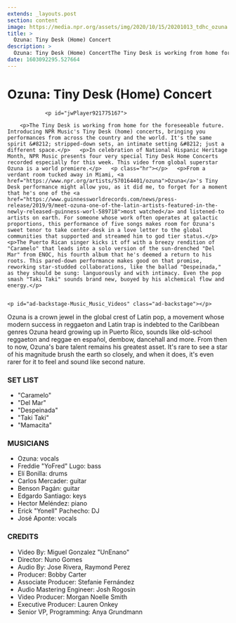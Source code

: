 ```yaml
--- 
extends: _layouts.post 
section: content 
image: https://media.npr.org/assets/img/2020/10/15/20201013_tdhc_ozuna.00_01_00_16.still001-copy_wide-4d4b3000076a87a0472cc1a902c232762136b934.jpg?s=1400 
title: > 
  Ozuna: Tiny Desk (Home) Concert 
description: > 
  Ozuna: Tiny Desk (Home) ConcertThe Tiny Desk is working from home for the foreseeable future.Introducing NPR Music's Tiny Desk (home) concerts, bringing you performances from across the country and the world.In celebration of National Hispanic Heritage Month, NPR Music presents four very special Tiny Desk Home Concerts recorded especially for this week.From a verdant room tucked away in Miami, Ozuna's Tiny Desk performance might allow you, as it did me, to forget for a moment that he's one of the most watched and listened-to artists on earth.Even the pop smash "Taki Taki" sounds brand new, buoyed by his alchemical flow and energy. 
date: 1603092295.527664 
--- 
```

<div><p class="storytitle">
      <h1>Ozuna: Tiny Desk (Home) Concert</h1>
   
   
   
</p><p id="slideshow921775167"></p>

                
                <p id="jwPlayer921775167">
   </p>

 

        <p>The Tiny Desk is working from home for the foreseeable future. Introducing NPR Music's Tiny Desk (home) concerts, bringing you performances from across the country and the world. It's the same spirit &#8212; stripped-down sets, an intimate setting &#8212; just a different space.</p>   <p>In celebration of National Hispanic Heritage Month, NPR Music presents four very special Tiny Desk Home Concerts recorded especially for this week. This video from global superstar Ozuna is a world premiere.</p>   <p class="hr"></p>   <p>From a verdant room tucked away in Miami, <a href="https://www.npr.org/artists/570164401/ozuna">Ozuna</a>'s Tiny Desk performance might allow you, as it did me, to forget for a moment that he's one of the <a href="https://www.guinnessworldrecords.com/news/press-release/2019/9/meet-ozuna-one-of-the-latin-artists-featured-in-the-newly-released-guinness-worl-589718">most watched</a> and listened-to artists on earth. For someone whose work often operates at galactic proportions, this performance of five songs makes room for Ozuna's sweet tenor to take center-desk in a love letter to the global communities that supported and streamed him to god tier status.</p>   <p>The Puerto Rican singer kicks it off with a breezy rendition of "Caramelo" that leads into a solo version of the sun-drenched "Del Mar" from ENOC, his fourth album that he's deemed a return to his roots. This pared-down performance makes good on that promise, reworking star-studded collaborations, like the ballad "Despeinada," as they should be sung: languorously and with intimacy. Even the pop smash "Taki Taki" sounds brand new, buoyed by his alchemical flow and energy.</p>   
    

    <p id="ad-backstage-Music_Music_Videos" class="ad-backstage"></p>

   <p>Ozuna is a crown jewel in the global crest of Latin pop, a movement whose modern success in reggaeton and Latin trap is indebted to the Caribbean genres Ozuna heard growing up in Puerto Rico, sounds like old-school reggaeton and reggae en espa&#241;ol, dembow, dancehall and more. From then to now, Ozuna's bare talent remains his greatest asset. It's rare to see a star of his magnitude brush the earth so closely, and when it does, it's even rarer for it to feel and sound like second nature.</p>   <h3 class="edTag">SET LIST</h3>   <ul class="edTag">   <li>"Caramelo"</li>   <li>"Del Mar"</li>   <li>"Despeinada"</li>   <li>"Taki Taki"</li>   <li>"Mamacita"</li>   </ul>   <h3 class="edTag">MUSICIANS</h3>   <ul class="edTag">   <li>Ozuna: vocals</li>   <li>Freddie "YoFred" Lugo: bass</li>   <li>El&#237; Bonilla: drums</li>   <li>Carlos Mercader: guitar</li>   <li>Benson Pag&#225;n: guitar</li>   <li>Edgardo Santiago: keys</li>   <li>Hector Mel&#233;ndez: piano</li>   <li>Erick "Yonell" Pachecho: DJ</li>   <li>Jos&#233; Aponte: vocals</li>   </ul>   <h3 class="edTag">CREDITS</h3>   <ul class="edTag">   <li>Video By: Miguel Gonzalez "UnEnano"</li>   <li>Director: Nuno Gomes</li>   <li>Audio By: Jose Rivera, Raymond Perez</li>   <li>Producer: Bobby Carter</li>   <li>Associate Producer: Stefanie Fern&#225;ndez</li>   <li>Audio Mastering Engineer: Josh Rogosin</li>   <li>Video Producer: Morgan Noelle Smith</li>   <li>Executive Producer: Lauren Onkey</li>   <li>Senior VP, Programming: Anya Grundmann</li>   </ul>
</div>